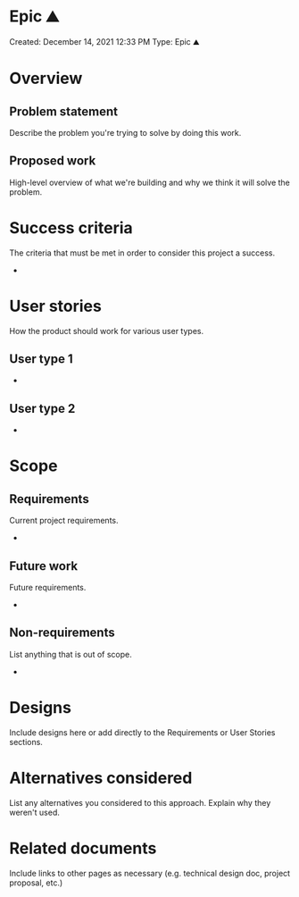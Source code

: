 # Epic ⛰

Created: December 14, 2021 12:33 PM
Type: Epic ⛰️

# Overview

## Problem statement

Describe the problem you're trying to solve by doing this work.

## Proposed work

High-level overview of what we're building and why we think it will solve the problem.

# Success criteria

The criteria that must be met in order to consider this project a success. 

- 

# User stories

How the product should work for various user types.

## **User type 1**

- 

## **User type 2**

- 

# Scope

## Requirements

Current project requirements.

- 

## Future work

Future requirements.

- 

## Non-requirements

List anything that is out of scope.

- 

# Designs

Include designs here or add directly to the Requirements or User Stories sections. 

# Alternatives considered

List any alternatives you considered to this approach. Explain why they weren't used.

# Related documents

Include links to other pages as necessary (e.g. technical design doc, project proposal, etc.)